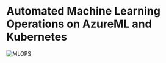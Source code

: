# Automated Machine Learning Operations on AzureML and Kubernetes
![MLOPS](https://github.com/user-attachments/assets/0b4c12c7-e309-4e5f-8529-e2f84628c2bd)

